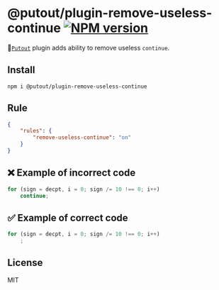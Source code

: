 # @putout/plugin-remove-useless-continue [![NPM version][NPMIMGURL]][NPMURL]

[NPMIMGURL]: https://img.shields.io/npm/v/@putout/plugin-remove-useless-continue.svg?style=flat&longCache=true
[NPMURL]: https://npmjs.org/package/@putout/plugin-remove-useless-continue "npm"

🐊[`Putout`](https://github.com/coderaiser/putout) plugin adds ability to remove useless `continue`.

## Install

```
npm i @putout/plugin-remove-useless-continue
```

## Rule

```json
{
    "rules": {
        "remove-useless-continue": "on"
    }
}
```

## ❌ Example of incorrect code

```js
for (sign = decpt, i = 0; sign /= 10 !== 0; i++)
    continue;
```

## ✅ Example of correct code

```js
for (sign = decpt, i = 0; sign /= 10 !== 0; i++)
    ;
```

## License

MIT
